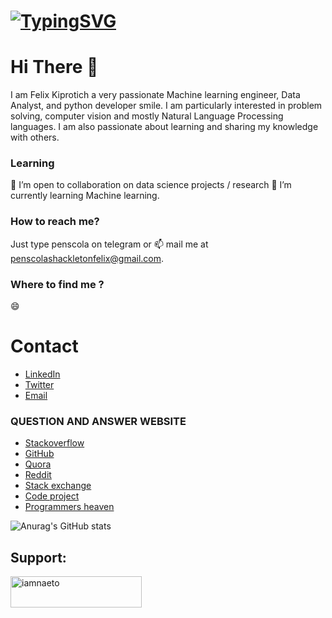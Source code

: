 # [![TypingSVG](https://readme-typing-svg.demolab.com?lines=Hey!+You+Are+Welcome+To+My+Profile;My+Name+Is+FELIX;I+Am+Passionate+About+Coding;I+Learn+By+Doing)](https://git.io/typing-svg)

# Hi There 👋  
I am Felix Kiprotich a very passionate Machine learning engineer, Data Analyst, and python developer smile. I am particularly interested in problem solving, computer vision and mostly Natural Language Processing languages. I am also passionate about learning and sharing my knowledge with others.

### Learning
:dancers: I’m open to collaboration on data science projects / research :seedling: I’m currently learning Machine learning.

### How to reach me?
Just type penscola on telegram or :mailbox: mail me at penscolashackletonfelix@gmail.com.

### Where to find me ?
:smile: 
# Contact 
* [LinkedIn](https://www.linkedin.com/in/godswill-kalu-358750221/)
* [Twitter](https://twitter.com/penscolaf)
* [Email](mailto:penscolashackletonfelix@gmail.com)


### QUESTION AND ANSWER WEBSITE 
* [Stackoverflow](https://Stackoverflow.com/)
* [GitHub](https://github.com/)
* [Quora](https://quora.com/)
* [Reddit](https://reddit.com/)
* [Stack exchange](https://Stackexchange.com/)
* [Code project](https://codeproject.com/)
* [Programmers heaven](https://programmersheaven.com/)

![Anurag's GitHub stats](https://github-readme-stats.vercel.app/api?username=penscola&show_icons=true&theme=radical)

<h2 align="left">Support:</h2>
<p><a href="https://www.buymeacoffee.com/penscola"> <img align="left" src="https://cdn.buymeacoffee.com/buttons/v2/default-yellow.png" height="50" width="210" alt="iamnaeto" /></a></p><br><br><br><br><br>

<!---
penscola/penscola is a ✨ special ✨ repository because its `README.md` (this file) appears on your GitHub profile.
You can click the Preview link to take a look at your changes.
--->
